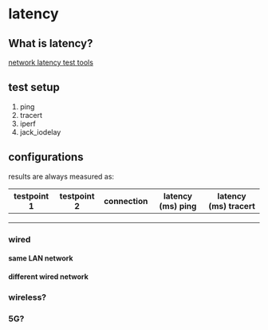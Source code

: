 
# latency

## What is latency?

[network latency test tools](https://www.dnsstuff.com/network-latency-test-tools)

## test setup

1. ping
2. tracert
3. iperf
4. jack_iodelay

## configurations

results are always measured as:

|testpoint 1|testpoint 2   |connection   |latency (ms) ping| latency (ms) tracert  |
|---|---|---|---|---|
|   |   |   |   |   |
|   |   |   |   |   |
|   |   |   |   |   |


### wired

#### same LAN network


#### different wired network


### wireless?


### 5G?
